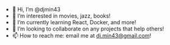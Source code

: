 - 👋 Hi, I’m @djmin43
- 👀 I’m interested in movies, jazz, books!
- 🌱 I’m currently learning React, Docker, and more!
- 💞️ I’m looking to collaborate on any projects that help others!
- 📫 How to reach me: email me at dj.min43@gmail.com!

<!---
djmin43/djmin43 is a ✨ special ✨ repository because its `README.md` (this file) appears on your GitHub profile.
You can click the Preview link to take a look at your changes.
--->

